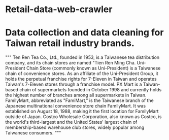 # Retail-data-web-crawler
# Data collection and data cleaning for Taiwan retail industry brands.
"""
Ten Ren Tea Co., Ltd., founded in 1953, is a Taiwanese tea distribution company, and its chain stores are named "Tien Ren Ming Cha.
Uni-President Chain Store (commonly known as Uni-President) is a Taiwanese chain of convenience stores. As an affiliate of the Uni-President Group, it holds the perpetual franchise rights for 7-Eleven in Taiwan and operates Taiwan's 7-Eleven stores through a franchise model.
PX Mart is a Taiwan-based chain of supermarkets founded in October 1998 and currently holds the highest number of branches among all supermarkets in Taiwan.
FamilyMart, abbreviated as "FamiMart," is the Taiwanese branch of the Japanese multinational convenience store chain FamilyMart. It was established on August 18, 1988, making it the first location for FamilyMart outside of Japan.
Costco Wholesale Corporation, also known as Costco, is the world's third-largest and the United States' largest chain of membership-based warehouse club stores, widely popular among Taiwanese consumers.
"""
